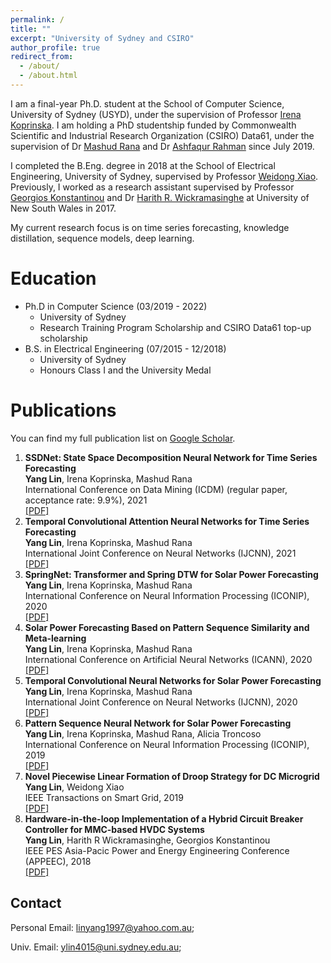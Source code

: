 ```yaml
---
permalink: /
title: ""
excerpt: "University of Sydney and CSIRO"
author_profile: true
redirect_from: 
  - /about/
  - /about.html
---
```


I am a final-year Ph.D. student at the School of Computer Science, University of Sydney (USYD), under the supervision of Professor [Irena Koprinska](https://www.sydney.edu.au/engineering/about/our-people/academic-staff/irena-koprinska.html).
I am holding a PhD studentship funded by Commonwealth Scientific and Industrial Research Organization (CSIRO) Data61, under the supervision of Dr [Mashud Rana](https://people.csiro.au/r/m/mdmashud-rana) and Dr [Ashfaqur Rahman](https://people.csiro.au/R/A/Ashfaqur-Rahman) since July 2019. 

I completed the B.Eng. degree in 2018 at the School of Electrical Engineering, University of Sydney, supervised by Professor [Weidong Xiao](https://www.sydney.edu.au/engineering/about/our-people/academic-staff/weidong-xiao.html). Previously, I worked as a research assistant supervised by Professor [Georgios Konstantinou](https://research.unsw.edu.au/people/dr-georgios-konstantinou) and Dr [Harith R. Wickramasinghe](https://www.unsw.edu.au/engineering/our-people/harith-wickramasinghe) at University of New South Wales in 2017. 

My current research focus is on time series forecasting, knowledge distillation, sequence models, deep learning.

Education
======
* Ph.D in Computer Science (03/2019 - 2022)
  * University of Sydney
  * Research Training Program Scholarship and CSIRO Data61 top-up scholarship
* B.S. in Electrical Engineering (07/2015 - 12/2018)
  * University of Sydney
  * Honours Class I and the University Medal
  
Publications
======
You can find my full publication list on [Google Scholar](https://scholar.google.com/citations?user=PoAvGRMAAAAJ).

<ol>
  <li><b>SSDNet: State Space Decomposition Neural Network for Time Series Forecasting</b><br> 
	<b>Yang Lin</b>, Irena Koprinska, Mashud Rana<br> 
	International Conference on Data Mining (ICDM) (regular paper, acceptance rate: 9.9%), 2021<br> 
	<a href="https://github.com/YangLIN1997/YangLIN1997.github.io/blob/master/files/SSDNet.pdf" target="_blank" rel="noopener noreferrer">[PDF]</a><br> 
    </li>
  <li><b>Temporal Convolutional Attention Neural Networks for Time Series Forecasting</b><br> 
	<b>Yang Lin</b>, Irena Koprinska, Mashud Rana<br> 
	International Joint Conference on Neural Networks (IJCNN), 2021<br> 
	<a href="https://github.com/YangLIN1997/YangLIN1997.github.io/blob/master/files/TCAN.pdf" target="_blank" rel="noopener noreferrer">[PDF]</a><br> 
    </li>
  <li><b>SpringNet: Transformer and Spring DTW for Solar Power Forecasting</b><br> 
	<b>Yang Lin</b>, Irena Koprinska, Mashud Rana<br> 
	International Conference on Neural Information Processing (ICONIP), 2020<br> 
	<a href="https://github.com/YangLIN1997/YangLIN1997.github.io/blob/master/files/SpringNet.pdf" target="_blank" rel="noopener noreferrer">[PDF]</a><br> 
    </li>
  <li><b>Solar Power Forecasting Based on Pattern Sequence Similarity and Meta-learning</b><br> 
	<b>Yang Lin</b>, Irena Koprinska, Mashud Rana<br> 
	International Conference on Artificial Neural Networks (ICANN), 2020<br> 
	<a href="https://github.com/YangLIN1997/YangLIN1997.github.io/blob/master/files/PSF.pdf" target="_blank" rel="noopener noreferrer">[PDF]</a><br> 
    </li>
  <li><b>Temporal Convolutional Neural Networks for Solar Power Forecasting</b><br> 
	<b>Yang Lin</b>, Irena Koprinska, Mashud Rana<br> 
	International Joint Conference on Neural Networks (IJCNN), 2020<br> 
	<a href="https://github.com/YangLIN1997/YangLIN1997.github.io/blob/master/files/TCNN.pdf" target="_blank" rel="noopener noreferrer">[PDF]</a><br> 
    </li>
  <li><b>Pattern Sequence Neural Network for Solar Power Forecasting</b><br> 
	<b>Yang Lin</b>, Irena Koprinska, Mashud Rana, Alicia Troncoso<br> 
	International Conference on Neural Information Processing (ICONIP), 2019<br> 
	<a href="https://github.com/YangLIN1997/YangLIN1997.github.io/blob/master/files/PSNN.pdf" target="_blank" rel="noopener noreferrer">[PDF]</a><br> 
    </li>
  <li><b>Novel Piecewise Linear Formation of Droop Strategy for DC Microgrid</b><br> 
	<b>Yang Lin</b>, Weidong Xiao<br> 
	IEEE Transactions on Smart Grid, 2019<br> 
	<a href="https://github.com/YangLIN1997/YangLIN1997.github.io/blob/master/files/DCMG.pdf" target="_blank" rel="noopener noreferrer">[PDF]</a><br> 
    </li>
  <li><b>Hardware-in-the-loop Implementation of a Hybrid Circuit Breaker Controller for MMC-based HVDC Systems</b><br> 
	<b>Yang Lin</b>, Harith R Wickramasinghe, Georgios Konstantinou<br> 
	IEEE PES Asia-Pacic Power and Energy Engineering Conference (APPEEC), 2018<br> 
	<a href="https://github.com/YangLIN1997/YangLIN1997.github.io/blob/master/files/MMC.pdf" target="_blank" rel="noopener noreferrer">[PDF]</a><br> 
    </li>
</ol>

## Contact
Personal Email: [linyang1997@yahoo.com.au](linyang1997@yahoo.com.au);

Univ. Email: [ylin4015@uni.sydney.edu.au](mailto:ylin4015@uni.sydney.edu.au);
